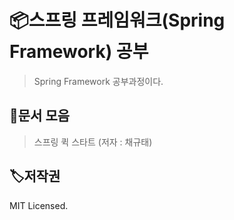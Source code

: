# 📦스프링 프레임워크(Spring Framework) 공부

> Spring Framework 공부과정이다.



## 🥳문서 모음
> 스프링 퀵 스타트 (저자 : 채규태)







## 🏷저작권

MIT Licensed.
